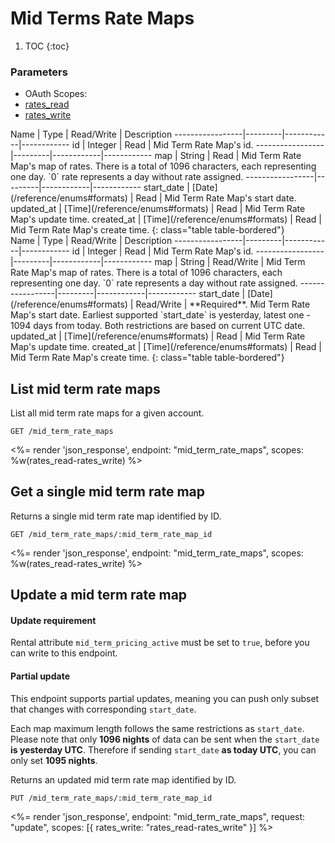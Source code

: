 # Mid Terms Rate Maps

1. TOC
{:toc}

### Parameters
<ul class="nav nav-pills" role="tablist">
  <li class="disabled"><a>OAuth Scopes:</a></li>
  <li class="active"><a href="#rates_read" role="tab" data-toggle="pill">rates_read</a></li>
  <li><a href="#rates_write" role="tab" data-toggle="pill">rates_write</a></li>
</ul>
<div class="tab-content" markdown="1">
  <div class="tab-pane active" id="rates_read" markdown="1">
Name             | Type    | Read/Write | Description
-----------------|---------|------------|------------
id               | Integer | Read       | Mid Term Rate Map's id.
-----------------|---------|------------|------------
map              | String  | Read       | Mid Term Rate Map's map of rates. There is a total of 1096 characters, each representing one day. `0` rate represents a day without rate assigned.
-----------------|---------|------------|------------
start_date       | [Date](/reference/enums#formats) | Read       | Mid Term Rate Map's start date.
updated_at       | [Time](/reference/enums#formats) | Read       | Mid Term Rate Map's update time.
created_at       | [Time](/reference/enums#formats) | Read       | Mid Term Rate Map's create time.
{: class="table table-bordered"}
  </div>
  <div class="tab-pane" id="rates_write" markdown="1">
Name             | Type    | Read/Write | Description
-----------------|---------|------------|------------
id               | Integer | Read       | Mid Term Rate Map's id.
-----------------|---------|------------|------------
map              | String  | Read/Write | Mid Term Rate Map's map of rates. There is a total of 1096 characters, each representing one day. `0` rate represents a day without rate assigned.
-----------------|---------|------------|------------
start_date       | [Date](/reference/enums#formats) | Read/Write | **Required**. Mid Term Rate Map's start date. Earliest supported `start_date` is yesterday, latest one - 1094 days from today. Both restrictions are based on current UTC date.
updated_at       | [Time](/reference/enums#formats) | Read       | Mid Term Rate Map's update time.
created_at       | [Time](/reference/enums#formats) | Read       | Mid Term Rate Map's create time.
{: class="table table-bordered"}
  </div>
</div>

## List mid term rate maps

List all mid term rate maps for a given account.

~~~
GET /mid_term_rate_maps
~~~

<%= render 'json_response', endpoint: "mid_term_rate_maps", scopes: %w(rates_read-rates_write) %>

## Get a single mid term rate map

Returns a single mid term rate map identified by ID.

~~~
GET /mid_term_rate_maps/:mid_term_rate_map_id
~~~

<%= render 'json_response', endpoint: "mid_term_rate_maps", scopes: %w(rates_read-rates_write) %>

## Update a mid term rate map

<div class="callout callout-info">
  <h4>Update requirement</h4>
  <p>Rental attribute <code>mid_term_pricing_active</code> must be set to <code>true</code>, before you can write to this endpoint.</p>
</div>
<div class="callout callout-info">
  <h4>Partial update</h4>
  <p>This endpoint supports partial updates, meaning you can push only subset that changes with corresponding <code>start_date</code>.</p>
  <p>Each map maximum length follows the same restrictions as <code>start_date</code>. Please note that only <strong>1096 nights</strong> of data can be sent when the <code>start_date</code> <strong>is yesterday UTC</strong>. Therefore if sending <code>start_date</code> <strong>as today UTC</strong>, you can only set <strong>1095 nights</strong>.</p>
</div>

Returns an updated mid term rate map identified by ID.

~~~
PUT /mid_term_rate_maps/:mid_term_rate_map_id
~~~

<%= render 'json_response', endpoint: "mid_term_rate_maps", request: "update",
  scopes: [{ rates_write: "rates_read-rates_write" }] %>
